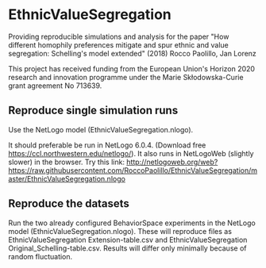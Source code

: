 # EthnicValueSegregation

Providing reproducible simulations and analysis for the paper "How different homophily preferences mitigate and spur ethnic and value segregation: Schelling's model extended" (2018)
Rocco Paolillo, Jan Lorenz

This project has received funding from the European Union's Horizon 2020 research and innovation programme under the Marie Skłodowska-Curie grant agreement No 713639.

## Reproduce single simulation runs

Use the NetLogo model (EthnicValueSegregation.nlogo). 

It should preferable be run in NetLogo 6.0.4. (Download free https://ccl.northwestern.edu/netlogo/).
It also runs in NetLogoWeb (slightly slower) in the browser. Try this link:
http://netlogoweb.org/web?https://raw.githubusercontent.com/RoccoPaolillo/EthnicValueSegregation/master/EthnicValueSegregation.nlogo

## Reproduce the datasets

Run the two already configured BehaviorSpace experiments in the NetLogo model (EthnicValueSegregation.nlogo). These will reproduce files as EthnicValueSegregation Extension-table.csv and EthnicValueSegregation Original_Schelling-table.csv. Results will differ only minimally because of random fluctuation. 

